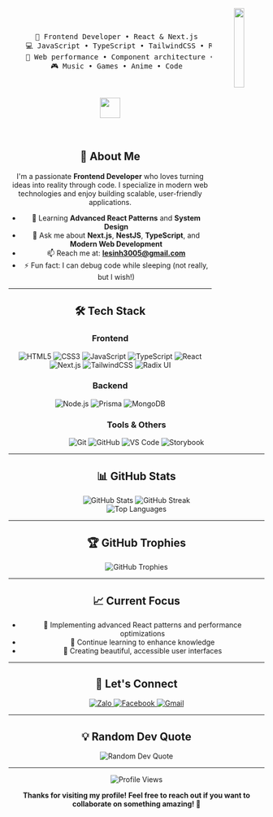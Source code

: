 <div align="center">
<img src="https://github.com/innng/innng/assets/26755058/5e0ce0fb-c544-4f8c-a307-5849165746d0" width="20%" align="right" />

<br><br>
<pre>
    💼 Frontend Developer • React & Next.js 
    💻 JavaScript • TypeScript • TailwindCSS • React Query
    📖 Web performance • Component architecture • Responsive design
    🎮 Music • Games • Anime • Code 
</pre>
<br><br>
<img src="https://raw.githubusercontent.com/innng/innng/master/assets/kyubey.gif" height="40" />
<br><br><br>

## 🚀 About Me

I'm a passionate **Frontend Developer** who loves turning ideas into reality through code. I specialize in modern web technologies and enjoy building scalable, user-friendly applications.

- 🌱 Learning **Advanced React Patterns** and **System Design**
- 💬 Ask me about **Next.js**, **NestJS**, **TypeScript**, and **Modern Web Development**
- 📫 Reach me at: **lesinh3005@gmail.com**
- ⚡ Fun fact: I can debug code while sleeping (not really, but I wish!)

---

## 🛠️ Tech Stack

### Frontend
![HTML5](https://img.shields.io/badge/html5-%23E34F26.svg?style=for-the-badge&logo=html5&logoColor=white)
![CSS3](https://img.shields.io/badge/css3-%231572B6.svg?style=for-the-badge&logo=css3&logoColor=white)
![JavaScript](https://img.shields.io/badge/javascript-%23323330.svg?style=for-the-badge&logo=javascript&logoColor=%23F7DF1E)
![TypeScript](https://img.shields.io/badge/typescript-%23007ACC.svg?style=for-the-badge&logo=typescript&logoColor=white)
![React](https://img.shields.io/badge/react-%2320232a.svg?style=for-the-badge&logo=react&logoColor=%2361DAFB)
![Next.js](https://img.shields.io/badge/next%20js-000000?style=for-the-badge&logo=nextdotjs&logoColor=white)
![TailwindCSS](https://img.shields.io/badge/tailwindcss-%2338B2AC.svg?style=for-the-badge&logo=tailwind-css&logoColor=white)
![Radix UI](https://img.shields.io/badge/radix%20ui-161618?style=for-the-badge&logo=radixui&logoColor=white)

### Backend
![Node.js](https://img.shields.io/badge/node.js-6DA55F?style=for-the-badge&logo=node.js&logoColor=white)
![Prisma](https://img.shields.io/badge/prisma-2D3748?style=for-the-badge&logo=prisma&logoColor=white)
![MongoDB](https://img.shields.io/badge/MongoDB-%2347A248.svg?style=for-the-badge&logo=mongodb&logoColor=white)

### Tools & Others
![Git](https://img.shields.io/badge/git-%23F05032.svg?style=for-the-badge&logo=git&logoColor=white)
![GitHub](https://img.shields.io/badge/github-%23121011.svg?style=for-the-badge&logo=github&logoColor=white)
![VS Code](https://img.shields.io/badge/VS%20Code-007ACC?style=for-the-badge&logo=visual-studio-code&logoColor=white)
![Storybook](https://img.shields.io/badge/storybook-FF4785?style=for-the-badge&logo=storybook&logoColor=white)

---

## 📊 GitHub Stats

<div align="center">
  <img src="https://github-readme-stats.vercel.app/api?username=sinhdevops&theme=omni&hide_border=false&include_all_commits=true&count_private=false" alt="GitHub Stats" />
  <img src="https://github-readme-streak-stats.herokuapp.com/?user=sinhdevops&theme=omni&hide_border=false" alt="GitHub Streak" />
</div>

<div align="center">
  <img src="https://github-readme-stats.vercel.app/api/top-langs/?username=sinhdevops&theme=omni&hide_border=false&include_all_commits=true&count_private=false&layout=compact" alt="Top Languages" />
</div>

---

## 🏆 GitHub Trophies

<div align="center">
  <img src="https://github-trophies.vercel.app/?username=sinhdevops&theme=onedark&no-frame=false&no-bg=false&margin-w=4" alt="GitHub Trophies" />
</div>

---

## 📈 Current Focus

- 🎯 Implementing advanced React patterns and performance optimizations
- 🧠 Continue learning to enhance knowledge
- 🎨 Creating beautiful, accessible user interfaces

---

## 🤝 Let's Connect

<div align="center">
  <a href="https://www.zalo.me/0325610016">
    <img src="https://img.shields.io/badge/Zalo-0068FF?style=for-the-badge&logo=zalo&logoColor=white" alt="Zalo"/>
  </a>
  <a href="https://www.facebook.com/sinh.levan.39589/">
    <img src="https://img.shields.io/badge/Facebook-%231877F2.svg?style=for-the-badge&logo=Facebook&logoColor=white" alt="Facebook"/>
  </a>
  <a href="mailto:lesinh3005@gmail.com">
    <img src="https://img.shields.io/badge/Gmail-D14836?style=for-the-badge&logo=gmail&logoColor=white" alt="Gmail"/>
  </a>
</div>

---

## 💡 Random Dev Quote

<div align="center">
  <img src="https://quotes-github-readme.vercel.app/api?type=horizontal&theme=omni" alt="Random Dev Quote"/>
</div>

---

<div align="center">
  <img src="https://komarev.com/ghpvc/?username=sinhdevops&style=flat-square&color=blue" alt="Profile Views"/>
  
  **Thanks for visiting my profile! Feel free to reach out if you want to collaborate on something amazing! 🚀**
</div>
